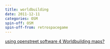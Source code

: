 ```yaml
---
title: worldbuilding
date: 2011-12-11
categories: OSM
spin-off: OSM
spin-off-from: retrospacegame
---
```

[using openstreet software 4 Worldbuilding maps?](https://lists.openstreetmap.org/pipermail/newbies/2011-December/006691.html)
